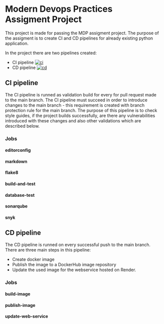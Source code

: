 # Modern Devops Practices Assigment Project

This project is made for passing the MDP assigment project. The purpose of the assigment is to create CI and CD pipelines for already existing python application.

In the project there are two pipelines created:
- CI pipeline [![ci](https://github.com/GeorgiTerziev02/MDP_Project_FMI/actions/workflows/ci.yml/badge.svg)](https://github.com/GeorgiTerziev02/MDP_Project_FMI/actions/workflows/ci.yml)
- CD pipeline [![cd](https://github.com/GeorgiTerziev02/MDP_Project_FMI/actions/workflows/cd.yml/badge.svg)](https://github.com/GeorgiTerziev02/MDP_Project_FMI/actions/workflows/cd.yml)

## CI pipeline

The CI pipeline is runned as validation build for every for pull request made to the main branch.
The CI pipeline must succeed in order to introduce changes to the main branch - this requirement is created with branch protection rule for the main branch.
The purpose of this pipeline is to check style guides, if the project builds successfully, are there any vulnerabilities introduced with these changes and also other validations which are described below.

### Jobs

#### editorconfig
#### markdown
#### flake8
#### build-and-test
#### database-test
#### sonarqube
#### snyk


## CD pipeline

The CD pipeline is runned on every successful push to the main branch.
There are three main steps in this pipeline:
- Create docker image
- Publish the image to a DockerHub image repository
- Update the used image for the webservice hosted on Render.

### Jobs

#### build-image
#### publish-image
#### update-web-service
